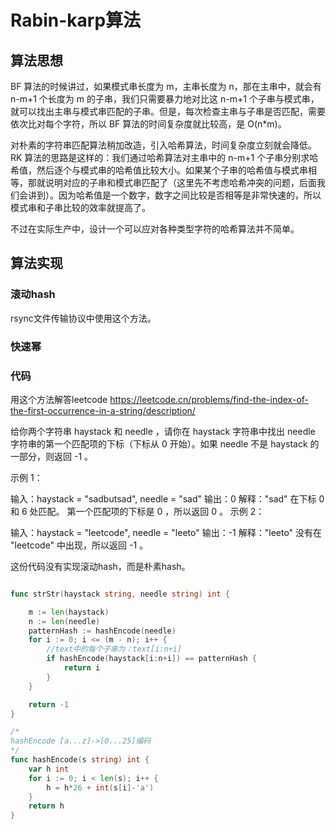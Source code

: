 # Rabin-karp算法

## 算法思想

BF 算法的时候讲过，如果模式串长度为 m，主串长度为 n，那在主串中，就会有 n-m+1 个长度为 m 的子串，我们只需要暴力地对比这 n-m+1 个子串与模式串，就可以找出主串与模式串匹配的子串。但是，每次检查主串与子串是否匹配，需要依次比对每个字符，所以 BF 算法的时间复杂度就比较高，是 O(n*m)。

对朴素的字符串匹配算法稍加改造，引入哈希算法，时间复杂度立刻就会降低。RK 算法的思路是这样的：我们通过哈希算法对主串中的 n-m+1 个子串分别求哈希值，然后逐个与模式串的哈希值比较大小。如果某个子串的哈希值与模式串相等，那就说明对应的子串和模式串匹配了（这里先不考虑哈希冲突的问题，后面我们会讲到）。因为哈希值是一个数字，数字之间比较是否相等是非常快速的，所以模式串和子串比较的效率就提高了。


不过在实际生产中，设计一个可以应对各种类型字符的哈希算法并不简单。

## 算法实现

### 滚动hash

rsync文件传输协议中使用这个方法。





### 快速幂



### 代码

用这个方法解答leetcode https://leetcode.cn/problems/find-the-index-of-the-first-occurrence-in-a-string/description/

给你两个字符串 haystack 和 needle ，请你在 haystack 字符串中找出 needle 字符串的第一个匹配项的下标（下标从 0 开始）。如果 needle 不是 haystack 的一部分，则返回  -1 。

示例 1：

输入：haystack = "sadbutsad", needle = "sad"
输出：0
解释："sad" 在下标 0 和 6 处匹配。
第一个匹配项的下标是 0 ，所以返回 0 。
示例 2：

输入：haystack = "leetcode", needle = "leeto"
输出：-1
解释："leeto" 没有在 "leetcode" 中出现，所以返回 -1 。


这份代码没有实现滚动hash，而是朴素hash。
```go

func strStr(haystack string, needle string) int {

	m := len(haystack)
	n := len(needle)
	patternHash := hashEncode(needle)
	for i := 0; i <= (m - n); i++ {
		//text中的每个子串为：text[i:n+i]
		if hashEncode(haystack[i:n+i]) == patternHash {
			return i
		}
	}

	return -1
}

/*
hashEncode [a...z]->[0...25]编码
*/
func hashEncode(s string) int {
	var h int
	for i := 0; i < len(s); i++ {
		h = h*26 + int(s[i]-'a')
	}
	return h
}

```





